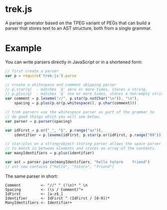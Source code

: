 # trek.js

A parser generator based on the TPEG variant of PEGs that can build a parser that stores text to an AST structure, both from a single grammar.

# Example

You can write parsers directly in JavaScript or in a shortened form:

```JavaScript
// first create a parser
var p = require('trek.js').parse

// create a whitespace and comment skipping parser
// p.star(q)  - matches `q' zero or more times, stores a string.
// p.plus(q)  - matches `q' one or more times, stores a non-empty string.
var comment = p.lexeme("//", p.star(p.notChar("\n")), "\n"),
    spacing = p.plus(p.or(p.whitespace(), p.char(comment)))

// trek parsers use the whitespace parser as part of the grammar to
// do good things which you will see below.
var parser = p.parser(spacing)

var idFirst = p.or("_", "$", p.range("az")),
    identifier = p.lexeme(idFirst, p.star(p.or(idFirst, p.range("09"))))

// star/plus on a string/object storing parser allows the space parser
// to match in between elements and stores an array of the contents.
var manyIdentifiers = p.plus(identifier)

var ast = parser.parse(manyIdentifiers, "hello totoro    friend")
// ast now contains ["hello", "totoro", "friend"]
```

The same parser in short:

```
Comment         <- "//" ^ (!\n)* ^ \n
Spacing         <- (\s / Comment)^+
IdFirst         <- [a-z$_]
Identifier      <- IdFirst ^ (IdFirst / [0-9])*
ManyIdentifiers <- Identifier+
```
